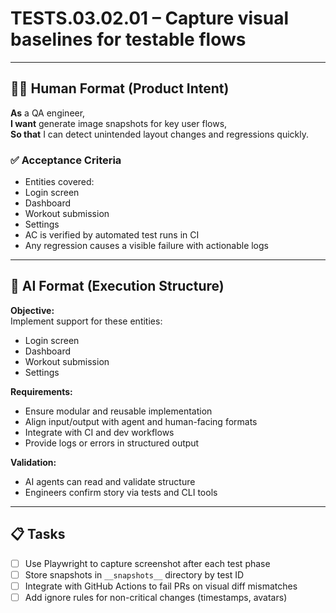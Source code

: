 # TESTS.03.02.01 – Capture visual baselines for testable flows

---

## 🧑‍💻 Human Format (Product Intent)

**As** a QA engineer,  
**I want** generate image snapshots for key user flows,  
**So that** I can detect unintended layout changes and regressions quickly.

### ✅ Acceptance Criteria
- Entities covered:
- Login screen
- Dashboard
- Workout submission
- Settings
- AC is verified by automated test runs in CI
- Any regression causes a visible failure with actionable logs

---

## 🤖 AI Format (Execution Structure)

**Objective:**  
Implement support for these entities:
- Login screen
- Dashboard
- Workout submission
- Settings

**Requirements:**
- Ensure modular and reusable implementation
- Align input/output with agent and human-facing formats
- Integrate with CI and dev workflows
- Provide logs or errors in structured output

**Validation:**
- AI agents can read and validate structure
- Engineers confirm story via tests and CLI tools

---

## 📋 Tasks

- [ ] Use Playwright to capture screenshot after each test phase
- [ ] Store snapshots in `__snapshots__` directory by test ID
- [ ] Integrate with GitHub Actions to fail PRs on visual diff mismatches
- [ ] Add ignore rules for non-critical changes (timestamps, avatars)
